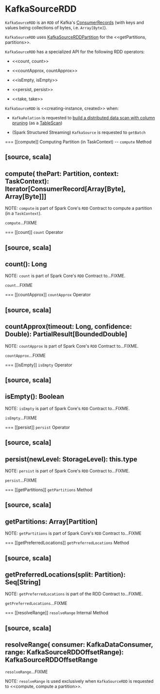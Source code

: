 # KafkaSourceRDD

`KafkaSourceRDD` is an `RDD` of Kafka's [ConsumerRecords](https://kafka.apache.org/20/javadoc/org/apache/kafka/clients/consumer/ConsumerRecords.html) (with keys and values being collections of bytes, i.e. `Array[Byte]`).

`KafkaSourceRDD` uses [KafkaSourceRDDPartition](KafkaSourceRDDPartition.md) for the <<getPartitions, partitions>>.

`KafkaSourceRDD` has a specialized API for the following RDD operators:

* <<count, count>>

* <<countApprox, countApprox>>

* <<isEmpty, isEmpty>>

* <<persist, persist>>

* <<take, take>>

`KafkaSourceRDD` is <<creating-instance, created>> when:

* `KafkaRelation` is requested to [build a distributed data scan with column pruning](KafkaRelation.md#buildScan) (as a [TableScan](../../spark-sql-TableScan.md))

* (Spark Structured Streaming) `KafkaSource` is requested to `getBatch`

=== [[compute]] Computing Partition (in TaskContext) -- `compute` Method

[source, scala]
----
compute(
  thePart: Partition,
  context: TaskContext): Iterator[ConsumerRecord[Array[Byte], Array[Byte]]]
----

NOTE: `compute` is part of Spark Core's `RDD` Contract to compute a partition (in a `TaskContext`).

`compute`...FIXME

=== [[count]] `count` Operator

[source, scala]
----
count(): Long
----

NOTE: `count` is part of Spark Core's `RDD` Contract to...FIXME.

`count`...FIXME

=== [[countApprox]] `countApprox` Operator

[source, scala]
----
countApprox(timeout: Long, confidence: Double): PartialResult[BoundedDouble]
----

NOTE: `countApprox` is part of Spark Core's `RDD` Contract to...FIXME.

`countApprox`...FIXME

=== [[isEmpty]] `isEmpty` Operator

[source, scala]
----
isEmpty(): Boolean
----

NOTE: `isEmpty` is part of Spark Core's `RDD` Contract to...FIXME.

`isEmpty`...FIXME

=== [[persist]] `persist` Operator

[source, scala]
----
persist(newLevel: StorageLevel): this.type
----

NOTE: `persist` is part of Spark Core's `RDD` Contract to...FIXME.

`persist`...FIXME

=== [[getPartitions]] `getPartitions` Method

[source, scala]
----
getPartitions: Array[Partition]
----

NOTE: `getPartitions` is part of Spark Core's `RDD` Contract to...FIXME

=== [[getPreferredLocations]] `getPreferredLocations` Method

[source, scala]
----
getPreferredLocations(split: Partition): Seq[String]
----

NOTE: `getPreferredLocations` is part of the RDD Contract to...FIXME.

`getPreferredLocations`...FIXME

=== [[resolveRange]] `resolveRange` Internal Method

[source, scala]
----
resolveRange(
  consumer: KafkaDataConsumer,
  range: KafkaSourceRDDOffsetRange): KafkaSourceRDDOffsetRange
----

`resolveRange`...FIXME

NOTE: `resolveRange` is used exclusively when `KafkaSourceRDD` is requested to <<compute, compute a partition>>.
